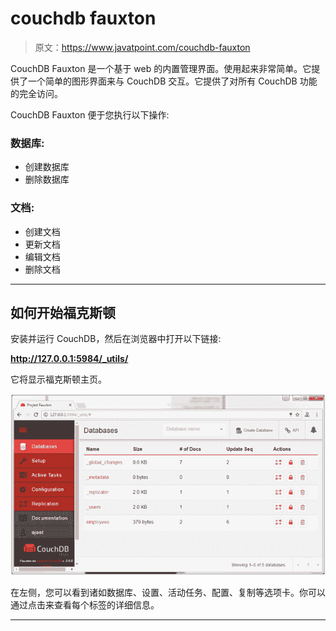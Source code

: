 # couchdb fauxton

> 原文：<https://www.javatpoint.com/couchdb-fauxton>

CouchDB Fauxton 是一个基于 web 的内置管理界面。使用起来非常简单。它提供了一个简单的图形界面来与 CouchDB 交互。它提供了对所有 CouchDB 功能的完全访问。

CouchDB Fauxton 便于您执行以下操作:

### 数据库:

*   创建数据库
*   删除数据库

### 文档:

*   创建文档
*   更新文档
*   编辑文档
*   删除文档

* * *

## 如何开始福克斯顿

安装并运行 CouchDB，然后在浏览器中打开以下链接:

**http://127.0.0.1:5984/_utils/**

它将显示福克斯顿主页。

![CouchDB Fauxton 1](img/d9e1f10460ea963722916ee4e15b7364.png)

在左侧，您可以看到诸如数据库、设置、活动任务、配置、复制等选项卡。你可以通过点击来查看每个标签的详细信息。

* * *